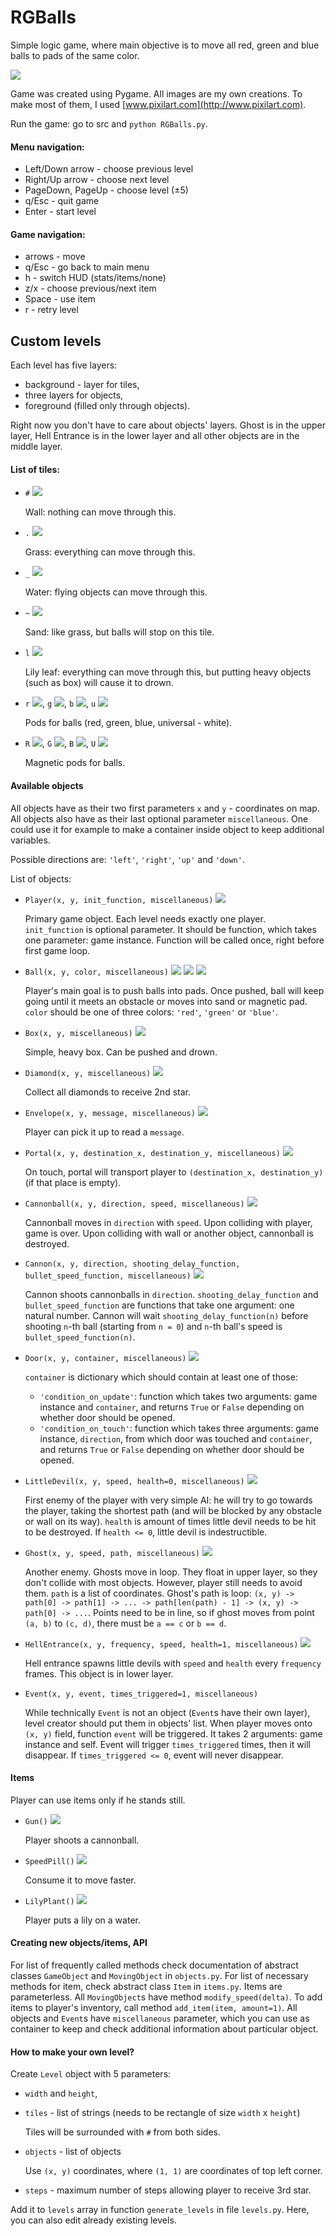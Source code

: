 # RGBalls

Simple logic game, where main objective is to move all red, green and blue balls to pads of the same color.

![](images/readme/readme-1.png)

Game was created using Pygame. All images are my own creations. To make most of them, I used [www.pixilart.com](http://www.pixilart.com).

Run the game: go to src and `python RGBalls.py`.

#### Menu navigation:
* Left/Down arrow - choose previous level
* Right/Up arrow - choose next level
* PageDown, PageUp - choose level (±5)
* q/Esc - quit game
* Enter - start level

#### Game navigation:
* arrows - move
* q/Esc - go back to main menu
* h - switch HUD (stats/items/none)
* z/x - choose previous/next item
* Space - use item
* r - retry level

## Custom levels

Each level has five layers:
 * background - layer for tiles,
 * three layers for objects,
 * foreground (filled only through objects).
 
Right now you don't have to care about objects' layers. Ghost is in the upper layer, Hell Entrance is in the lower layer and all other objects are in the middle layer.
#### List of tiles:
 * `#` ![](images/tiles/wall.png)
 
   Wall: nothing can move through this.
 * `.` ![](images/tiles/grass.png)
 
   Grass: everything can move through this.
 * `_` ![](images/tiles/water.png)
 
   Water: flying objects can move through this.
 * `~` ![](images/tiles/sand.png)
 
   Sand: like grass, but balls will stop on this tile.
 * `l` ![](images/tiles/lily.png)
 
   Lily leaf: everything can move through this, but putting heavy objects (such as box) will cause it to drown.
 * `r` ![](images/tiles/red_pad.png), `g` ![](images/tiles/green_pad.png), `b` ![](images/tiles/blue_pad.png), `u` ![](images/tiles/universal_pad.png)
 
   Pods for balls (red, green, blue, universal - white).
 * `R` ![](images/tiles/red_pad_mag.png), `G` ![](images/tiles/green_pad_mag.png), `B` ![](images/tiles/blue_pad_mag.png), `U` ![](images/tiles/universal_pad_mag.png)
 
   Magnetic pods for balls.

#### Available objects
All objects have as their two first parameters `x` and `y` - coordinates on map.
All objects also have as their last optional parameter `miscellaneous`. One could use it for example to make a container inside object to keep additional variables.

Possible directions are: `'left'`, `'right'`, `'up'` and `'down'`.

List of objects:
 * `Player(x, y, init_function, miscellaneous)` ![](images/objects/player_down.png)
   
   Primary game object. Each level needs exactly one player.
   `init_function` is optional parameter. It should be function, which takes one parameter: game instance. Function will be called once, right before first game loop.
 * `Ball(x, y, color, miscellaneous)` ![](images/objects/red_ball.png) ![](images/objects/green_ball.png) ![](images/objects/blue_ball.png)
   
   Player's main goal is to push balls into pads. Once pushed, ball will keep going until it meets an obstacle or moves into sand or magnetic pad.
   `color` should be one of three colors: `'red'`, `'green'` or `'blue'`.
 * `Box(x, y, miscellaneous)` ![](images/objects/box.png)
   
   Simple, heavy box. Can be pushed and drown.
 * `Diamond(x, y, miscellaneous)` ![](images/objects/diamond_1.png)
   
   Collect all diamonds to receive 2nd star.
 * `Envelope(x, y, message, miscellaneous)` ![](images/objects/envelope.png)
   
   Player can pick it up to read a `message`.
 * `Portal(x, y, destination_x, destination_y, miscellaneous)` ![](images/objects/portal_1.png)
   
   On touch, portal will transport player to `(destination_x, destination_y)` (if that place is empty).
 * `Cannonball(x, y, direction, speed, miscellaneous)` ![](images/objects/cannonball.png)
   
   Cannonball moves in `direction` with `speed`. Upon colliding with player, game is over. Upon colliding with wall or another object, cannonball is destroyed.
 * `Cannon(x, y, direction, shooting_delay_function, bullet_speed_function, miscellaneous)` ![](images/objects/cannon_right.png)
   
   Cannon shoots cannonballs in `direction`. `shooting_delay_function` and `bullet_speed_function` are functions that take one argument: one natural number.
   Cannon will wait `shooting_delay_function(n)` before shooting `n`-th ball (starting from `n = 0`) and `n`-th ball's speed is `bullet_speed_function(n)`.
 * `Door(x, y, container, miscellaneous)` ![](images/objects/door_locked.png)
   
   `container` is dictionary which should contain at least one of those:
   * `'condition_on_update'`: function which takes two arguments: game instance and `container`, and returns `True` or `False` depending on whether door should be opened.
   * `'condition_on_touch'`: function which takes three arguments: game instance, `direction`, from which door was touched and `container`, and returns `True` or `False` depending on whether door should be opened.
 * `LittleDevil(x, y, speed, health=0, miscellaneous)` ![](images/objects/little_devil.png)
   
   First enemy of the player with very simple AI: he will try to go towards the player, taking the shortest path (and will be blocked by any obstacle or wall on its way).
   `health` is amount of times little devil needs to be hit to be destroyed. If `health <= 0`, little devil is indestructible. 
 * `Ghost(x, y, speed, path, miscellaneous)` ![](images/objects/ghost.png)
   
   Another enemy. Ghosts move in loop. They float in upper layer, so they don't collide with most objects. However, player still needs to avoid them.
   `path` is a list of coordinates. Ghost's path is loop: `(x, y) -> path[0] -> path[1] -> ... -> path[len(path) - 1] -> (x, y) -> path[0] -> ...`.
   Points need to be in line, so if ghost moves from point `(a, b)` to `(c, d)`, there must be `a == c` or `b == d`.
 * `HellEntrance(x, y, frequency, speed, health=1, miscellaneous)` ![](images/objects/hell_entrance.png)
   
   Hell entrance spawns little devils with `speed` and `health` every `frequency` frames. This object is in lower layer.
 * `Event(x, y, event, times_triggered=1, miscellaneous)`
   
   While technically `Event` is not an object (`Event`s have their own layer), level creator should put them in objects' list.
   When player moves onto `(x, y)` field, function `event` will be triggered. It takes 2 arguments: game instance and self.
   Event will trigger `times_triggered` times, then it will disappear. If `times_triggered <= 0`, event will never disappear.

#### Items
Player can use items only if he stands still.
 * `Gun()` ![](images/objects/cannonball.png)
 
   Player shoots a cannonball.
 * `SpeedPill()` ![](images/objects/speed_pill.png)
 
   Consume it to move faster.
 * `LilyPlant()` ![](images/tiles/lily.png)
 
   Player puts a lily on a water.

#### Creating new objects/items, API
For list of frequently called methods check documentation of abstract classes `GameObject` and `MovingObject` in `objects.py`.
For list of necessary methods for item, check abstract class `Item` in `items.py`. Items are parameterless.
All `MovingObject`s have method `modify_speed(delta)`.
To add items to player's inventory, call method `add_item(item, amount=1)`.
All objects and `Event`s have `miscellaneous` parameter, which you can use as container to keep and check additional information about particular object.

#### How to make your own level?
Create `Level` object with 5 parameters:
 * `width` and `height`,
 * `tiles` - list of strings (needs to be rectangle of size `width` x `height`)
   
   Tiles will be surrounded with `#` from both sides.
 * `objects` - list of objects
   
   Use `(x, y)` coordinates, where `(1, 1)` are coordinates of top left corner.
 * `steps` - maximum number of steps allowing player to receive 3rd star.

Add it to `levels` array in function `generate_levels` in file `levels.py`. Here, you can also edit already existing levels.